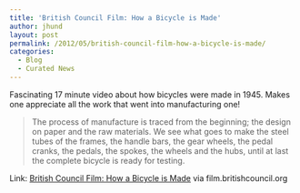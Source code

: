 ```yaml
---
title: 'British Council Film: How a Bicycle is Made'
author: jhund
layout: post
permalink: /2012/05/british-council-film-how-a-bicycle-is-made/
categories:
  - Blog
  - Curated News
---
```

Fascinating 17 minute video about how bicycles were made in 1945. Makes one appreciate all the work that went into manufacturing one!

> The process of manufacture is traced from the beginning; the design on paper and the raw materials. We see what goes to make the steel tubes of the frames, the handle bars, the gear wheels, the pedal cranks, the pedals, the spokes, the wheels and the hubs, until at last the complete bicycle is ready for testing.

Link: [British Council Film: How a Bicycle is Made][1] via film.britishcouncil.org

 [1]: http://bit.ly/JF2m0j